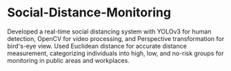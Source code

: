# Social-Distance-Monitoring
Developed a real-time social distancing system with YOLOv3 for human detection, OpenCV for video processing, and Perspective transformation for bird's-eye view. Used Euclidean distance for accurate distance measurement, categorizing individuals into high, low, and no-risk groups for monitoring in public areas and workplaces.
